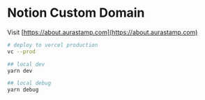 # Notion Custom Domain

Visit [https://about.aurastamp.com](https://about.aurastamp.com)

```sh
# deploy to vercel production
vc --prod

## local dev
yarn dev

## local debug
yarn debug
```
